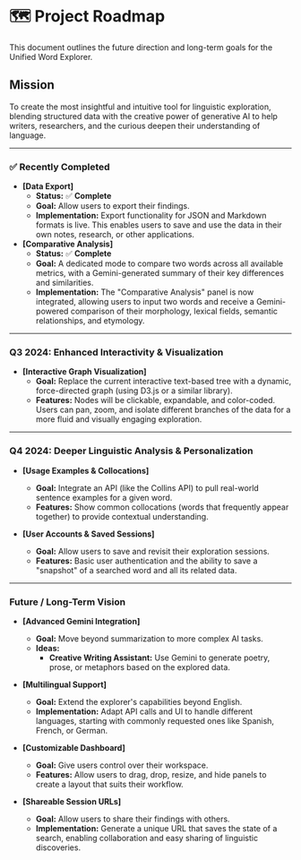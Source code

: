 # 🗺️ Project Roadmap

This document outlines the future direction and long-term goals for the Unified Word Explorer.

## Mission

To create the most insightful and intuitive tool for linguistic exploration, blending structured data with the creative power of generative AI to help writers, researchers, and the curious deepen their understanding of language.

---

### ✅ **Recently Completed**

-   **[Data Export]**
    -   **Status:** ✅ **Complete**
    -   **Goal:** Allow users to export their findings.
    -   **Implementation:** Export functionality for JSON and Markdown formats is live. This enables users to save and use the data in their own notes, research, or other applications.
-   **[Comparative Analysis]**
    -   **Status:** ✅ **Complete**
    -   **Goal:** A dedicated mode to compare two words across all available metrics, with a Gemini-generated summary of their key differences and similarities.
    -   **Implementation:** The "Comparative Analysis" panel is now integrated, allowing users to input two words and receive a Gemini-powered comparison of their morphology, lexical fields, semantic relationships, and etymology.

---

### **Q3 2024: Enhanced Interactivity & Visualization**

-   **[Interactive Graph Visualization]**
    -   **Goal:** Replace the current interactive text-based tree with a dynamic, force-directed graph (using D3.js or a similar library).
    -   **Features:** Nodes will be clickable, expandable, and color-coded. Users can pan, zoom, and isolate different branches of the data for a more fluid and visually engaging exploration.

---

### **Q4 2024: Deeper Linguistic Analysis & Personalization**

-   **[Usage Examples & Collocations]**
    -   **Goal:** Integrate an API (like the Collins API) to pull real-world sentence examples for a given word.
    -   **Features:** Show common collocations (words that frequently appear together) to provide contextual understanding.

-   **[User Accounts & Saved Sessions]**
    -   **Goal:** Allow users to save and revisit their exploration sessions.
    -   **Features:** Basic user authentication and the ability to save a "snapshot" of a searched word and all its related data.

---

### **Future / Long-Term Vision**

-   **[Advanced Gemini Integration]**
    -   **Goal:** Move beyond summarization to more complex AI tasks.
    -   **Ideas:**
        -   **Creative Writing Assistant:** Use Gemini to generate poetry, prose, or metaphors based on the explored data.

-   **[Multilingual Support]**
    -   **Goal:** Extend the explorer's capabilities beyond English.
    -   **Implementation:** Adapt API calls and UI to handle different languages, starting with commonly requested ones like Spanish, French, or German.

-   **[Customizable Dashboard]**
    -   **Goal:** Give users control over their workspace.
    -   **Features:** Allow users to drag, drop, resize, and hide panels to create a layout that suits their workflow.

-   **[Shareable Session URLs]**
    -   **Goal:** Allow users to share their findings with others.
    -   **Implementation:** Generate a unique URL that saves the state of a search, enabling collaboration and easy sharing of linguistic discoveries.
